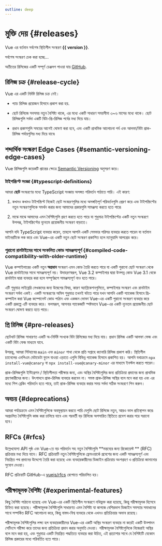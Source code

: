 ```yaml
---
outline: deep
---
```


<script setup>
import { ref, onMounted } from 'vue'

const version = ref()

onMounted(async () => {
  const res = await fetch('https://api.github.com/repos/vuejs/core/releases/latest')
  version.value = (await res.json()).name
})
</script>

# মুক্তি দেয় {#releases}

<p v-if="version">
Vue এর বর্তমান সর্বশেষ স্থিতিশীল সংস্করণ <strong>{{ version }}</strong>.
</p>
<p v-else>
সর্বশেষ সংস্করণ চেক করা হচ্ছে...
</p>

অতীতের রিলিজের একটি সম্পূর্ণ চেঞ্জলগ পাওয়া যায় [GitHub](https://github.com/vuejs/core/blob/main/CHANGELOG.md).

## রিলিজ চক্র {#release-cycle}

Vue এর একটি নির্দিষ্ট রিলিজ চক্র নেই।

- প্যাচ রিলিজ প্রয়োজন হিসাবে প্রকাশ করা হয়.

- ছোট রিলিজে সবসময় নতুন বৈশিষ্ট্য থাকে, এর মধ্যে একটি সাধারণ সময়সীমা ৩~৬ মাসের মধ্যে থাকে। ছোট রিলিজগুলি সর্বদা একটি বিটা-প্রি-রিলিজ পর্বের মধ্য দিয়ে যায়।

- প্রধান প্রকাশগুলি সময়ের আগেই ঘোষণা করা হবে, এবং একটি প্রাথমিক আলোচনা পর্ব এবং আলফা/বিটা প্রাক-রিলিজ পর্যায়গুলির মধ্য দিয়ে যাবে৷

## শব্দার্থিক সংস্করণ Edge Cases {#semantic-versioning-edge-cases}

Vue রিলিজগুলি কয়েকটি প্রান্তের ক্ষেত্রে [Semantic Versioning](https://semver.org/) অনুসরণ করে।

### টাইপস্ক্রিপ্ট সংজ্ঞা {#typescript-definitions}

আমরা **ছোট** সংস্করণের মধ্যে TypeScript সংজ্ঞায় অসঙ্গত পরিবর্তন পাঠাতে পারি। এই কারণ:

1. কখনও কখনও টাইপস্ক্রিপ্ট নিজেই ছোট সংস্করণগুলির মধ্যে অসঙ্গতিপূর্ণ পরিবর্তনগুলি প্রেরণ করে এবং টাইপস্ক্রিপ্টের নতুন সংস্করণগুলিকে সমর্থন করার জন্য আমাদের প্রকারগুলি সামঞ্জস্য করতে হতে পারে৷

2. মাঝে মাঝে আমাদের এমন বৈশিষ্ট্যগুলি গ্রহণ করতে হতে পারে যা শুধুমাত্র টাইপস্ক্রিপ্টের একটি নতুন সংস্করণে উপলব্ধ, টাইপস্ক্রিপ্টের ন্যূনতম প্রয়োজনীয় সংস্করণ বাড়াতে।

আপনি যদি TypeScript ব্যবহার করেন, তাহলে আপনি একটি সেমভার পরিসর ব্যবহার করতে পারেন যা বর্তমান মাইনরটিকে লক করে এবং Vue-এর একটি নতুন ছোট সংস্করণ প্রকাশিত হলে ম্যানুয়ালি আপগ্রেড করে।

### পুরানো রানটাইমের সাথে সংকলিত কোড সামঞ্জস্যপূর্ণ {#compiled-code-compatibility-with-older-runtime}

Vue কম্পাইলারের একটি নতুন **অপ্রধান** সংস্করণ এমন কোড তৈরি করতে পারে যা একটি পুরানো ছোট সংস্করণ থেকে Vue রানটাইমের সাথে সামঞ্জস্যপূর্ণ নয়। উদাহরণস্বরূপ, Vue 3.2 কম্পাইলার দ্বারা উত্পন্ন কোড Vue 3.1 থেকে রানটাইম দ্বারা ব্যবহার করা হলে সম্পূর্ণরূপে সামঞ্জস্যপূর্ণ নাও হতে পারে।

এটি শুধুমাত্র লাইব্রেরি লেখকদের জন্য উদ্বেগের বিষয়, কারণ অ্যাপ্লিকেশনগুলিতে, কম্পাইলার সংস্করণ এবং রানটাইম সংস্করণ সর্বদা একই। একটি সংস্করণের অমিল শুধুমাত্র তখনই ঘটতে পারে যখন আপনি একটি প্যাকেজ হিসাবে প্রি-কম্পাইল করা Vue কম্পোনেন্ট কোড পাঠান এবং একজন ভোক্তা Vue-এর একটি পুরানো সংস্করণ ব্যবহার করে একটি প্রকল্পে এটি ব্যবহার করে। ফলস্বরূপ, আপনার প্যাকেজটি স্পষ্টভাবে Vue-এর একটি ন্যূনতম প্রয়োজনীয় ছোট সংস্করণ ঘোষণা করতে হতে পারে।

## প্রি রিলিজ {#pre-releases}

ছোটখাট রিলিজ সাধারণত একটি অ-নির্দিষ্ট সংখ্যক বিটা রিলিজের মধ্য দিয়ে যায়। প্রধান রিলিজ একটি আলফা ফেজ এবং একটি বিটা ফেজ মাধ্যমে যাবে.

উপরন্তু, আমরা গিটহাবের `main` এবং `minor` শাখা থেকে প্রতি সপ্তাহে ক্যানারি রিলিজ প্রকাশ করি। স্থিতিশীল চ্যানেলের এনপিএম মেটাডেটা ফুলে যাওয়া এড়াতে এগুলি বিভিন্ন প্যাকেজ হিসাবে প্রকাশিত হয়। আপনি যথাক্রমে `npx install-vue@canary` বা `npx install-vue@canary-minor` এর মাধ্যমে ইনস্টল করতে পারেন।

প্রাক-রিলিজগুলি ইন্টিগ্রেশন / স্থিতিশীলতা পরীক্ষার জন্য, এবং অস্থির বৈশিষ্ট্যগুলির জন্য প্রতিক্রিয়া প্রদানের জন্য প্রাথমিক গ্রহণকারীদের জন্য। উৎপাদনে প্রাক-রিলিজ ব্যবহার করবেন না। সমস্ত প্রাক-রিলিজ অস্থির বলে মনে করা হয় এবং এর মধ্যে শিপ ব্রেকিং পরিবর্তন হতে পারে, তাই প্রাক-রিলিজ ব্যবহার করার সময় সর্বদা সঠিক সংস্করণে পিন করুন।

## অবচয় {#deprecations}

আমরা পর্যায়ক্রমে এমন বৈশিষ্ট্যগুলিকে অবমূল্যায়ন করতে পারি যেগুলি ছোট রিলিজে নতুন, আরও ভাল প্রতিস্থাপন করে৷ অপ্রচলিত বৈশিষ্ট্যগুলি কাজ করা চালিয়ে যাবে এবং পরবর্তী বড় রিলিজে অপসারিত স্থিতিতে প্রবেশ করার পরে সরানো হবে।

## RFCs {#rfcs}

উল্লেখযোগ্য API পৃষ্ঠ এবং Vue-তে বড় পরিবর্তন সহ নতুন বৈশিষ্ট্যগুলি **মন্তব্যের জন্য রিকোয়েস্ট ** (RFC) প্রক্রিয়ার মধ্য দিয়ে যাবে। RFC প্রক্রিয়াটি নতুন বৈশিষ্ট্যগুলিকে ফ্রেমওয়ার্কে প্রবেশের জন্য একটি সামঞ্জস্যপূর্ণ এবং নিয়ন্ত্রিত পথ প্রদানের উদ্দেশ্যে তৈরি করা হয়েছে এবং ব্যবহারকারীদের ডিজাইন প্রক্রিয়ায় অংশগ্রহণ ও প্রতিক্রিয়া জানানোর সুযোগ দেওয়া।

RFC প্রক্রিয়াটি GitHub-এ [vuejs/rfcs](https://github.com/vuejs/rfcs) রেপোতে পরিচালিত হয়।

## পরীক্ষামূলক বৈশিষ্ট্য {#experimental-features}

কিছু বৈশিষ্ট্য পাঠানো হয়েছে এবং Vue-এর একটি স্থিতিশীল সংস্করণে নথিভুক্ত করা হয়েছে, কিন্তু পরীক্ষামূলক হিসেবে চিহ্নিত করা হয়েছে। পরীক্ষামূলক বৈশিষ্ট্যগুলি সাধারণত এমন বৈশিষ্ট্য যা কাগজে বেশিরভাগ ডিজাইন সমস্যার সমাধানের সাথে সম্পর্কিত RFC আলোচনা করে, কিন্তু বাস্তব-বিশ্ব ব্যবহার থেকে এখনও প্রতিক্রিয়ার অভাব রয়েছে।

পরীক্ষামূলক বৈশিষ্ট্যগুলির লক্ষ্য হল ব্যবহারকারীদের Vue-এর একটি অস্থির সংস্করণ ব্যবহার না করেই একটি উত্পাদন সেটিংসে পরীক্ষা করে তাদের জন্য প্রতিক্রিয়া প্রদান করার অনুমতি দেওয়া। পরীক্ষামূলক বৈশিষ্ট্যগুলিকে নিজেরাই অস্থির বলে মনে করা হয়, এবং শুধুমাত্র একটি নিয়ন্ত্রিত পদ্ধতিতে ব্যবহার করা উচিত, এই প্রত্যাশার সাথে যে বৈশিষ্ট্যটি যেকোন রিলিজ প্রকারের মধ্যে পরিবর্তিত হতে পারে।
